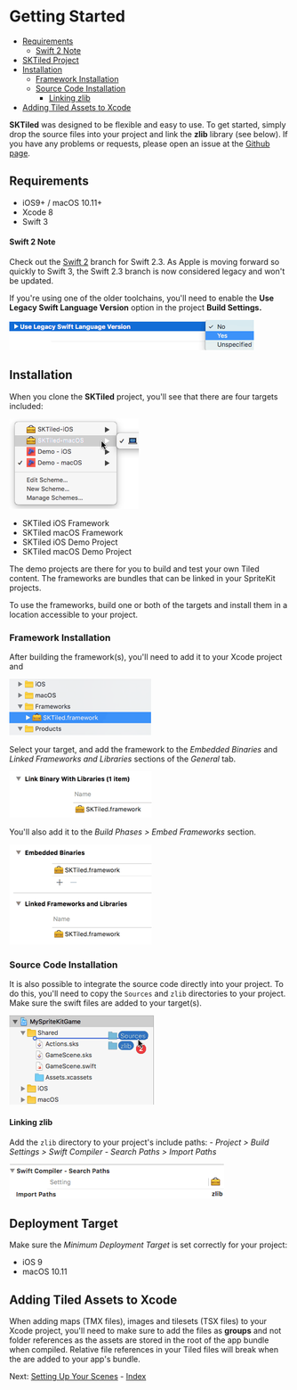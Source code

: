 # Getting Started

- [Requirements](#requirements)
    - [Swift 2 Note](#swift-2-note)
- [SKTiled Project](#sktiled-project)
- [Installation](#installation)
    - [Framework Installation](#framework-framework)
    - [Source Code Installation](#source-code-installation)
        - [Linking zlib](#linking-zlib)
- [Adding Tiled Assets to Xcode](#adding-tiled-assets-to-xcode)

**SKTiled** was designed to be flexible and easy to use. To get started, simply drop the source files into your project and link the **zlib** library (see below). If you have any problems or requests, please open an issue at the [Github page](https://github.com/mfessenden/SKTiled/issues).


## Requirements

- iOS9+ / macOS 10.11+
- Xcode 8
- Swift 3


#### **Swift 2 Note**

Check out the [Swift 2](https://github.com/mfessenden/SKTiled/tree/swift2) branch for Swift 2.3. As Apple is moving forward so quickly to Swift 3, the Swift 2.3 branch is now considered legacy and won't be updated. 

If you're using one of the older toolchains, you'll need to enable the **Use Legacy Swift Language Version** option in the project **Build Settings.**

![Legacy Swift Version](images/swift_legacy.png)


## Installation

When you clone the **SKTiled** project, you'll see that there are four targets included:

![Project Targets](images/project_targets.png)

- SKTiled iOS Framework
- SKTiled macOS Framework
- SKTiled iOS Demo Project
- SKTiled macOS Demo Project

The demo projects are there for you to build and test your own Tiled content. The frameworks are bundles that can be linked in your SpriteKit projects. 

To use the frameworks, build one or both of the targets and install them in a location accessible to your project.

### **Framework Installation**

After building the framework(s), you'll need to add it to your Xcode project and 

![adding framework](images/framework.png)

Select your target, and add the framework to the *Embedded Binaries* and *Linked Frameworks and Libraries* sections of the *General* tab. 

![framework linking](images/link_binary.png)

You'll also add it to the *Build Phases > Embed Frameworks* section. 

![framework embed](images/links.png)

### **Source Code Installation**

It is also possible to integrate the source code directly into your project. To do this, you'll need to copy the `Sources` and `zlib` directories to your project. Make sure the swift files are added to your target(s). 

![Xcode installation](images/installation.png)

#### Linking zlib

Add the `zlib` directory to your project's include paths:
    - *Project > Build Settings > Swift Compiler - Search Paths > Import Paths*

![zlib compression](images/zlib_linking.png)

## Deployment Target

Make sure the *Minimum Deployment Target* is set correctly for your project:

- iOS 9 
- macOS 10.11


## Adding Tiled Assets to Xcode

When adding maps (TMX files), images and tilesets (TSX files) to your Xcode project, you'll need to make sure to add the files as **groups** and not folder references as the assets are stored in the root of the app bundle when compiled. Relative file references in your Tiled files will break when the are added to your app's bundle.



Next: [Setting Up Your Scenes](scenes.html) - [Index](Tutorial.html)
